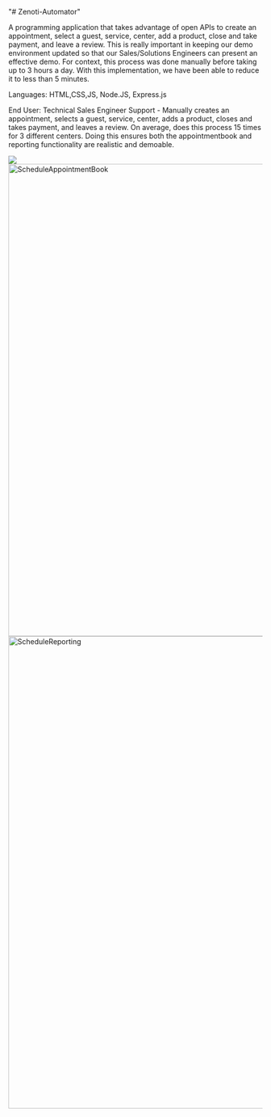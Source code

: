 "# Zenoti-Automator" 

A programming application that takes advantage of open APIs to create an appointment, select a guest, service, center, add a product, close and take payment, and leave a review. This is really important in keeping our demo environment updated so that our Sales/Solutions Engineers can present an effective demo. For context, this process was done manually before taking up to 3 hours a day. With this implementation, we have been able to reduce it to less than 5 minutes.

Languages: 
HTML,CSS,JS, Node.JS, Express.js

End User:
Technical Sales Engineer Support - Manually creates an appointment, selects a guest, service, center, adds a product, closes and takes payment, and leaves a review. On average, does this process 15 times for 3 different centers. Doing this ensures both the appointmentbook and reporting functionality are realistic and demoable. 

<img src="https://user-images.githubusercontent.com/29704847/97363207-73e0bc80-185f-11eb-94ee-66865ea86d31.PNG">
<img width="935" alt="ScheduleAppointmentBook" src="https://user-images.githubusercontent.com/29704847/97363858-6d9f1000-1860-11eb-9cc5-70a7afe0f5e3.PNG">
<img width="935" alt="ScheduleReporting" src="https://user-images.githubusercontent.com/29704847/97363780-4fd1ab00-1860-11eb-81b9-18cbcdd4d19c.PNG">

